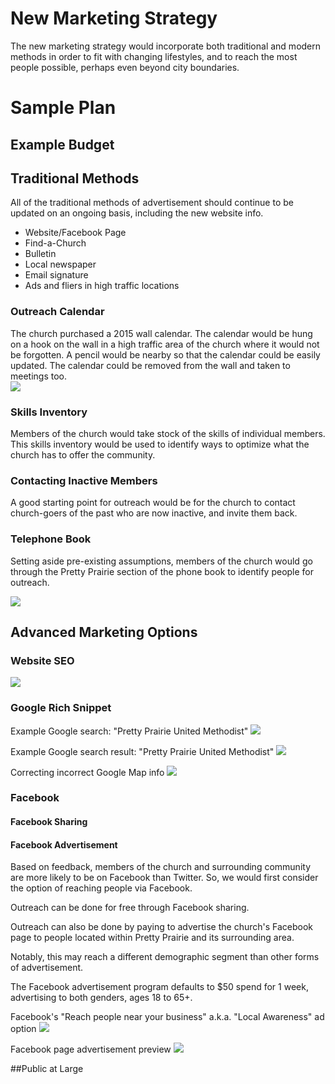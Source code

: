 # New Marketing Strategy

The new marketing strategy would incorporate both traditional and modern methods in order to fit with changing lifestyles, and to reach the most people possible, perhaps even beyond city boundaries. 

# Sample Plan

## Example Budget

## Traditional Methods

All of the traditional methods of advertisement should continue to be updated on an ongoing basis, including the new website info.

* Website/Facebook Page
* Find-a-Church
* Bulletin
* Local newspaper
* Email signature
* Ads and fliers in high traffic locations

### Outreach Calendar

The church purchased a 2015 wall calendar. The calendar would be hung on a hook on the wall in a high traffic area of the church where it would not be forgotten. A pencil would be nearby so that the calendar could be easily updated. The calendar could be removed from the wall and taken to meetings too.  
![](new-marketing-strategy/marketing-strategy-outreach-calendar.jpg)

### Skills Inventory

Members of the church would take stock of the skills of individual members. This skills inventory would be used to identify ways to optimize what the church has to offer the community. 

### Contacting Inactive Members

A good starting point for outreach would be for the church to contact church-goers of the past who are now inactive, and invite them back. 

### Telephone Book

Setting aside pre-existing assumptions, members of the church would go through the Pretty Prairie section of the phone book to identify people for outreach. 

![](new-marketing-strategy/marketing-strategy-telephone-book.jpg)

## Advanced Marketing Options

### Website SEO

![](new-marketing-strategy/website-seo.jpg)

### Google Rich Snippet
Example Google search: "Pretty Prairie United Methodist"
![](new-marketing-strategy/google-search-pretty-prairie-united.jpg)

Example Google search result: "Pretty Prairie United Methodist"
![](new-marketing-strategy/google-search-pretty-prairie-united-methodist.jpg)

Correcting incorrect Google Map info
![](new-marketing-strategy/google-pretty-prairie-united-methodist-church-report-a-problem.png)

### Facebook

#### Facebook Sharing

#### Facebook Advertisement

Based on feedback, members of the church and surrounding community are more likely to be on Facebook than Twitter. So, we would first consider the option of reaching people via Facebook. 

Outreach can be done for free through Facebook sharing.

Outreach can also be done by paying to advertise the church's Facebook page to people located within Pretty Prairie and its surrounding area.

Notably, this may reach a different demographic segment than other forms of advertisement. 

The Facebook advertisement program defaults to $50 spend for 1 week, advertising to both genders, ages 18 to 65+.

Facebook's "Reach people near your business" a.k.a. "Local Awareness" ad option
![](new-marketing-strategy/facebook-page-advertisement-choose-objective.png)

Facebook page advertisement preview
![](new-marketing-strategy/facebook-page-advertisement-preview.png)

##Public at Large



